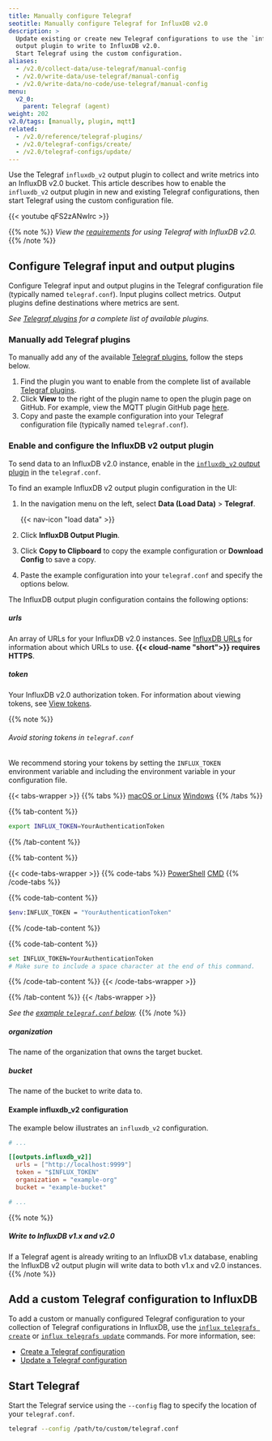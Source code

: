 ```yaml
---
title: Manually configure Telegraf
seotitle: Manually configure Telegraf for InfluxDB v2.0
description: >
  Update existing or create new Telegraf configurations to use the `influxdb_v2`
  output plugin to write to InfluxDB v2.0.
  Start Telegraf using the custom configuration.
aliases:
  - /v2.0/collect-data/use-telegraf/manual-config
  - /v2.0/write-data/use-telegraf/manual-config
  - /v2.0/write-data/no-code/use-telegraf/manual-config
menu:
  v2_0:
    parent: Telegraf (agent)
weight: 202
v2.0/tags: [manually, plugin, mqtt]
related:
  - /v2.0/reference/telegraf-plugins/
  - /v2.0/telegraf-configs/create/
  - /v2.0/telegraf-configs/update/
---
```


Use the Telegraf `influxdb_v2` output plugin to collect and write metrics into an InfluxDB v2.0 bucket.
This article describes how to enable the `influxdb_v2` output plugin in new and existing Telegraf configurations,
then start Telegraf using the custom configuration file.

{{< youtube qFS2zANwIrc >}}

{{% note %}}
_View the [requirements](/v2.0/write-data/no-code/use-telegraf#requirements)
for using Telegraf with InfluxDB v2.0._
{{% /note %}}

## Configure Telegraf input and output plugins
Configure Telegraf input and output plugins in the Telegraf configuration file (typically named `telegraf.conf`).
Input plugins collect metrics.
Output plugins define destinations where metrics are sent.

_See [Telegraf plugins](/v2.0/reference/telegraf-plugins/) for a complete list of available plugins._

### Manually add Telegraf plugins

To manually add any of the available [Telegraf plugins](/v2.0/reference/telegraf-plugins/), follow the steps below.

1. Find the plugin you want to enable from the complete list of available [Telegraf plugins](/v2.0/reference/telegraf-plugins/).
2. Click **View** to the right of the plugin name to open the plugin page on GitHub. For example, view the MQTT plugin GitHub page [here](https://github.com/influxdata/telegraf/blob/release-1.14/plugins/inputs/mqtt_consumer/README.md).
3. Copy and paste the example configuration into your Telegraf configuration file (typically named `telegraf.conf`).

### Enable and configure the InfluxDB v2 output plugin

To send data to an InfluxDB v2.0 instance, enable in the
[`influxdb_v2` output plugin](https://github.com/influxdata/telegraf/blob/master/plugins/outputs/influxdb_v2/README.md)
in the `telegraf.conf`.

To find an example InfluxDB v2 output plugin configuration in the UI:

1. In the navigation menu on the left, select **Data (Load Data)** > **Telegraf**.

    {{< nav-icon "load data" >}}

2. Click **InfluxDB Output Plugin**.
3. Click **Copy to Clipboard** to copy the example configuration or **Download Config** to save a copy.
4. Paste the example configuration into your `telegraf.conf` and specify the options below.

The InfluxDB output plugin configuration contains the following options:

##### urls
An array of URLs for your InfluxDB v2.0 instances.
See [InfluxDB URLs](/v2.0/reference/urls/) for information about which URLs to use.
**{{< cloud-name "short">}} requires HTTPS**.

##### token
Your InfluxDB v2.0 authorization token.
For information about viewing tokens, see [View tokens](/v2.0/security/tokens/view-tokens/).

{{% note %}}
###### Avoid storing tokens in `telegraf.conf`
We recommend storing your tokens by setting the `INFLUX_TOKEN` environment variable and including the environment variable in your configuration file.

{{< tabs-wrapper >}}
{{% tabs %}}
[macOS or Linux](#)
[Windows](#)
{{% /tabs %}}

{{% tab-content %}}
```sh
export INFLUX_TOKEN=YourAuthenticationToken
```
{{% /tab-content %}}

{{% tab-content %}}

{{< code-tabs-wrapper >}}
{{% code-tabs %}}
[PowerShell](#)
[CMD](#)
{{% /code-tabs %}}

{{% code-tab-content %}}
```sh
$env:INFLUX_TOKEN = "YourAuthenticationToken"
```
{{% /code-tab-content %}}

{{% code-tab-content %}}
```sh
set INFLUX_TOKEN=YourAuthenticationToken
# Make sure to include a space character at the end of this command.
```
{{% /code-tab-content %}}
{{< /code-tabs-wrapper >}}

{{% /tab-content %}}
{{< /tabs-wrapper >}}

_See the [example `telegraf.conf` below](#example-influxdb-v2-configuration)._
{{% /note %}}

##### organization
The name of the organization that owns the target bucket.

##### bucket
The name of the bucket to write data to.

#### Example influxdb_v2 configuration
The example below illustrates an `influxdb_v2` configuration.

```toml
# ...

[[outputs.influxdb_v2]]
  urls = ["http://localhost:9999"]
  token = "$INFLUX_TOKEN"
  organization = "example-org"
  bucket = "example-bucket"

# ...
```

{{% note %}}
##### Write to InfluxDB v1.x and v2.0
If a Telegraf agent is already writing to an InfluxDB v1.x database,
enabling the InfluxDB v2 output plugin will write data to both v1.x and v2.0 instances.
{{% /note %}}

## Add a custom Telegraf configuration to InfluxDB
To add a custom or manually configured Telegraf configuration to your collection
of Telegraf configurations in InfluxDB, use the [`influx telegrafs create`](/v2.0/reference/cli/influx/telegrafs/create/)
or [`influx telegrafs update`](/v2.0/reference/cli/influx/telegrafs/update/) commands.
For more information, see:

- [Create a Telegraf configuration](/v2.0/telegraf-configs/create/#use-the-influx-cli)
- [Update a Telegraf configuration](/v2.0/telegraf-configs/update/#use-the-influx-cli)

## Start Telegraf

Start the Telegraf service using the `--config` flag to specify the location of your `telegraf.conf`.

```sh
telegraf --config /path/to/custom/telegraf.conf
```
